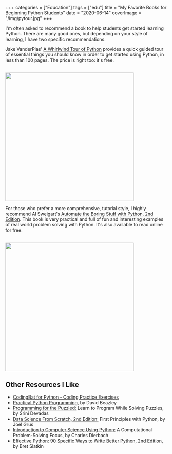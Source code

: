 +++
categories = ["Education"]
tags = ["edu"]
title = "My Favorite Books for Beginning Python Students"
date = "2020-06-14"
coverImage = "/img/pytour.jpg"
+++

I'm often asked to recommend a book to help students get started learning Python. There are many good ones, but depending on your style of learning, I have two specific recommendations.

<!--more-->

Jake VanderPlas' <a target="_blank" href="https://mco.fyi/pytour">A Whirlwind Tour of Python</a> provides a quick guided tour of essential things you should know in order to get started using Python, in less than 100 pages. The price is right too: it's free.

<br>

<a target="_blank" href="https://mco.fyi/pytour">
<img height="400" src="/img/pytour.gif">
</a>

For those who prefer a more comprehensive, tutorial style, I highly recommend Al Sweigart's <a target="_blank" href="https://automatetheboringstuff.com/">Automate the Boring Stuff with Python, 2nd Edition</a>. This book is very practical and full of fun and interesting examples of real world problem solving with Python. It's also available to read online for free.

<br>

<a target="blank" href="https://automatetheboringstuff.com/">
<img height="400" src="https://automatetheboringstuff.com/images/automate_2e_cover.png">
</a>

<br>

## Other Resources I Like

- <a target="_blank" href="https://codingbat.com/python">CodingBat for Python - Coding Practice Exercises</a>
- <a target="_blank" href="https://dabeaz-course.github.io/practical-python/Notes/Contents.html">
  Practical Python Programming</a>, by David Beazley
- <a target="_blank" href="https://www.amazon.com/Programming-Puzzled-Program-Solving-Puzzles/dp/0262534304">
  Programming for the Puzzled:</a>
  Learn to Program While Solving Puzzles, by Srini Devadas
- <a target="_blank" href="https://www.amazon.com/dp/1492041130">
  Data Science From Scratch, 2nd Edition:</a>
  First Principles with Python, by Joel Grus
- <a target="_blank" href="https://www.amazon.com/Introduction-Computer-Science-Using-Python/dp/0470555157">
  Introduction to Computer Science Using Python:</a>
  A Computational Problem-Solving Focus, by Charles Dierbach
- <a target="_blank" href="https://www.amazon.com/Effective-Python-Specific-Software-Development-dp-0134853989/dp/0134853989">
  Effective Python: 90 Specific Ways to Write Better Python, 2nd Edition</a>,
  by Bret Slatkin
